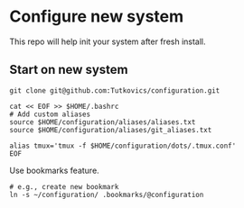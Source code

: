 # Configure new system

This repo will help init your system after fresh install.

## Start on new system
```
git clone git@github.com:Tutkovics/configuration.git

cat << EOF >> $HOME/.bashrc
# Add custom aliases
source $HOME/configuration/aliases/aliases.txt
source $HOME/configuration/aliases/git_aliases.txt

alias tmux='tmux -f $HOME/configuration/dots/.tmux.conf'
EOF
```

Use bookmarks feature. 
```
# e.g., create new bookmark
ln -s ~/configuration/ .bookmarks/@configuration 
```
